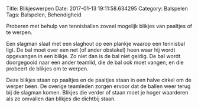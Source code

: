 Title: Blikjeswerpen
Date: 2017-01-13 19:11:58.634295
Category: Balspelen
Tags: Balspelen, Behendigheid

Proberen met behulp van tennisballen zoveel mogelijk blikjes van paaltjes of te werpen.

Een slagman slaat met een slaghout op een plankje waarop een tennisbal ligt. De bal moet over een net (of ander obstakel) heen waar hij wordt opgevangen in een blikje. Zo niet dan is de bal niet geldig. De bal wordt doorgegooid naar een ander teamlid, die de bal ook moet vangen, en die probeert de blikjes om te werpen.

Deze blikjes staan op paaltjes en de paaltjes staan in een halve cirkel om de werper been. De overige teamleden zorgen ervoor dat de ballen weer terug bij de slagman komen. Blikjes die verder of staan moet je hoger waarderen als ze omvallen dan blikjes die dichtbij staan.